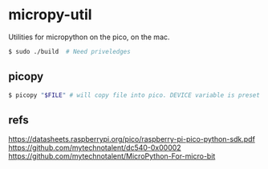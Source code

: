 # micropy-util
Utilities for micropython on the pico, on the mac.

```bash
$ sudo ./build  # Need priveledges
```

## picopy
```bash
$ picopy "$FILE" # will copy file into pico. DEVICE variable is preset and might need to be changed.
```

## refs
https://datasheets.raspberrypi.org/pico/raspberry-pi-pico-python-sdk.pdf
https://github.com/mytechnotalent/dc540-0x00002
https://github.com/mytechnotalent/MicroPython-For-micro-bit
